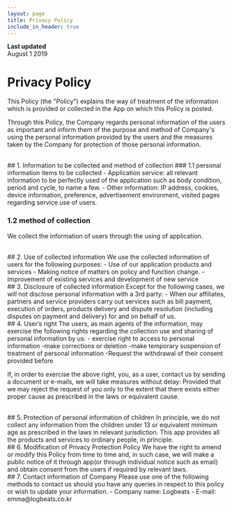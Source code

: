 ```yaml
---
layout: page
title: Privacy Policy
include_in_header: true
---
```


**Last updated**  
August 1 2019

# Privacy Policy
This Policy (the "Policy") explains the way of treatment of the information which is provided or collected in the App on which this Policy is posted. 

Through this Policy, the Company regards personal information of the users as important and inform them of the purpose and method of Company's using the personal information provided by the users and the measures taken by the Company for protection of those personal information. 

<br>
## 1. Information to be collected and method of collection
### 1.1 personal information items to be collected 
- Application service: all relevant information to be perfectly used of the application such as body condition, period and cycle, to name a few.
- Other information: IP address, cookies, device information, preference, advertisement environment, visited pages regarding service use of users.

### 1.2 method of collection
We collect the information of users through the using of application.

<br>
## 2. Use of collected information
We use the collected information of users for the following purposes:
- Use of our application products and services
- Making notice of matters on policy and function change.
- Improvement of existing services and development of new service

<br>
## 3. Disclosure of collected information
Except for the following cases, we will not disclose personal information with a 3rd party:
- When our affiliates, partners and service providers carry out services such as bill payment, execution of orders, products delivery and dispute resolution (including disputes on payment and delivery) for and on behalf of us. 

<br>
## 4. User’s right 
The users, as main agents of the information, may exercise the following rights regarding the collection use and sharing of personal information by us:
 - exercise right to access to personal information
-make corrections or deletion
-make temporary suspension of treatment of personal information
-Request the withdrawal of their consent provided before

If, in order to exercise the above right, you, as a user, contact us by sending a document or e-mails, we will take measures without delay: Provided that we may reject the request of you only to the extent that there exists either proper cause as prescribed in the laws or equivalent cause. 

<br>
## 5. Protection of personal information of children
In principle, we do not collect any information from the children under 13 or equivalent minimum age as prescribed in the laws in relevant jurisdiction. This app provides all the products and services to ordinary people, in principle. 

<br>
## 6. Modification of Privacy Protection Policy
We have the right to amend or modify this Policy from time to time and, in such case, we will make a public notice of it through app(or through individual notice such as email) and obtain consent from the users if required by relevant laws.

<br>
## 7. Contact information of Company
Please use one of the following methods to contact us should you have any queries in respect to this policy or wish to update your information. 
- Company name: Logbeats
- E-mail: emma@logbeats.co.kr









